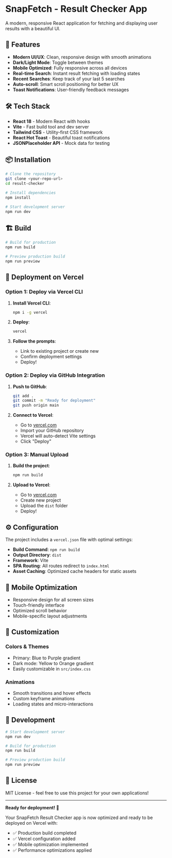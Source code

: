 # SnapFetch - Result Checker App

A modern, responsive React application for fetching and displaying user results with a beautiful UI.

## 🚀 Features

- **Modern UI/UX**: Clean, responsive design with smooth animations
- **Dark/Light Mode**: Toggle between themes
- **Mobile Optimized**: Fully responsive across all devices
- **Real-time Search**: Instant result fetching with loading states
- **Recent Searches**: Keep track of your last 5 searches
- **Auto-scroll**: Smart scroll positioning for better UX
- **Toast Notifications**: User-friendly feedback messages

## 🛠️ Tech Stack

- **React 18** - Modern React with hooks
- **Vite** - Fast build tool and dev server
- **Tailwind CSS** - Utility-first CSS framework
- **React Hot Toast** - Beautiful toast notifications
- **JSONPlaceholder API** - Mock data for testing

## 📦 Installation

```bash
# Clone the repository
git clone <your-repo-url>
cd result-checker

# Install dependencies
npm install

# Start development server
npm run dev
```

## 🏗️ Build

```bash
# Build for production
npm run build

# Preview production build
npm run preview
```

## 🚀 Deployment on Vercel

### Option 1: Deploy via Vercel CLI

1. **Install Vercel CLI**:
   ```bash
   npm i -g vercel
   ```

2. **Deploy**:
   ```bash
   vercel
   ```

3. **Follow the prompts**:
   - Link to existing project or create new
   - Confirm deployment settings
   - Deploy!

### Option 2: Deploy via GitHub Integration

1. **Push to GitHub**:
   ```bash
   git add .
   git commit -m "Ready for deployment"
   git push origin main
   ```

2. **Connect to Vercel**:
   - Go to [vercel.com](https://vercel.com)
   - Import your GitHub repository
   - Vercel will auto-detect Vite settings
   - Click "Deploy"

### Option 3: Manual Upload

1. **Build the project**:
   ```bash
   npm run build
   ```

2. **Upload to Vercel**:
   - Go to [vercel.com](https://vercel.com)
   - Create new project
   - Upload the `dist` folder
   - Deploy!

## ⚙️ Configuration

The project includes a `vercel.json` file with optimal settings:

- **Build Command**: `npm run build`
- **Output Directory**: `dist`
- **Framework**: Vite
- **SPA Routing**: All routes redirect to `index.html`
- **Asset Caching**: Optimized cache headers for static assets

## 📱 Mobile Optimization

- Responsive design for all screen sizes
- Touch-friendly interface
- Optimized scroll behavior
- Mobile-specific layout adjustments

## 🎨 Customization

### Colors & Themes
- Primary: Blue to Purple gradient
- Dark mode: Yellow to Orange gradient
- Easily customizable in `src/index.css`

### Animations
- Smooth transitions and hover effects
- Custom keyframe animations
- Loading states and micro-interactions

## 🔧 Development

```bash
# Start development server
npm run dev

# Build for production
npm run build

# Preview production build
npm run preview
```

## 📄 License

MIT License - feel free to use this project for your own applications!

---

**Ready for deployment! 🚀**

Your SnapFetch Result Checker app is now optimized and ready to be deployed on Vercel with:
- ✅ Production build completed
- ✅ Vercel configuration added
- ✅ Mobile optimization implemented
- ✅ Performance optimizations applied
